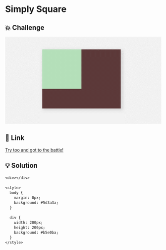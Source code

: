 # Simply Square

## 💥 Challenge
![Simply Square](img/1%20-%20Simply%20Square.png)

## 🔎 Link
[Try too and got to the battle!](https://cssbattle.dev/play/1)

## 💡 Solution
```
<div></div>

<style>
  body {
    margin: 0px;
    background: #5d3a3a;
  }
  
  div {
    width: 200px;
    height: 200px;
    background: #b5e0ba;
  }
</style>
```
